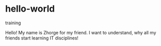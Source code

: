 # hello-world
training

Hello! My name is Zhorge for my friend. I want to understand, why all my friends start learning IT disciplines!
